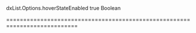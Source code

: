 <!--id-->dxList.Options.hoverStateEnabled<!--/id-->
<!--merge--><!--/merge-->
<!--default-->true<!--/default-->
<!--type-->Boolean<!--/type-->
===========================================================================
